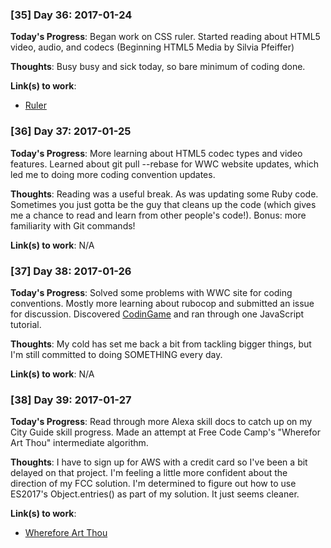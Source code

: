 ### [35] Day 36: 2017-01-24

**Today's Progress**: Began work on CSS ruler. Started reading about HTML5 video, audio, and codecs (Beginning HTML5 Media by Silvia Pfeiffer)

**Thoughts**: Busy busy and sick today, so bare minimum of coding done.

**Link(s) to work**:
* [Ruler](http://codepen.io/digilou/full/Kavzzp/)

### [36] Day 37: 2017-01-25

**Today's Progress**: More learning about HTML5 codec types and video features. Learned about git pull --rebase for WWC website updates, which led me to doing more coding convention updates.

**Thoughts**: Reading was a useful break. As was updating some Ruby code. Sometimes you just gotta be the guy that cleans up the code (which gives me a chance to read and learn from other people's code!). Bonus: more familiarity with Git commands!

**Link(s) to work**: N/A

### [37] Day 38: 2017-01-26

**Today's Progress**: Solved some problems with WWC site for coding conventions. Mostly more learning about rubocop and submitted an issue for discussion. Discovered [CodinGame](http://codingame.com) and ran through one JavaScript tutorial.

**Thoughts**: My cold has set me back a bit from tackling bigger things, but I'm still committed to doing SOMETHING every day.

**Link(s) to work**: N/A

### [38] Day 39: 2017-01-27

**Today's Progress**: Read through more Alexa skill docs to catch up on my City Guide skill progress. Made an attempt at Free Code Camp's "Wherefor Art Thou" intermediate algorithm.

**Thoughts**: I have to sign up for AWS with a credit card so I've been a bit delayed on that project. I'm feeling a little more confident about the direction of my FCC solution. I'm determined to figure out how to use ES2017's Object.entries() as part of my solution. It just seems cleaner.

**Link(s) to work**:
- [Wherefore Art Thou](https://github.com/digilou/freecodecamp/blob/master/intermediate-algorithms/wherfore%20art%20thou.js)
